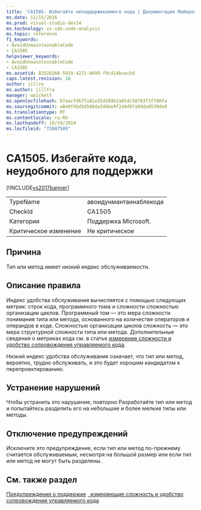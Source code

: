 ```yaml
---
title: 'CA1505: Избегайте неподдерживаемого кода | Документация Майкрософт'
ms.date: 11/15/2016
ms.prod: visual-studio-dev14
ms.technology: vs-ide-code-analysis
ms.topic: reference
f1_keywords:
- AvoidUnmaintainableCode
- CA1505
helpviewer_keywords:
- AvoidUnmaintainableCode
- CA1505
ms.assetid: 8292b268-5929-4221-b699-f9c414bcec5d
caps.latest.revision: 16
author: jillre
ms.author: jillfra
manager: wpickett
ms.openlocfilehash: 87aacfd675181e35d289b2a054c58f83f3f790fa
ms.sourcegitcommit: a8e8f4bd5d508da34bbe9f2d4d9fa94da0539de0
ms.translationtype: MT
ms.contentlocale: ru-RU
ms.lasthandoff: 10/19/2019
ms.locfileid: "72607589"
---
```

# <a name="ca1505-avoid-unmaintainable-code"></a>CA1505. Избегайте кода, неудобного для поддержки
[!INCLUDE[vs2017banner](../includes/vs2017banner.md)]

|||
|-|-|
|TypeName|авоидунмантаинаблекоде|
|CheckId|CA1505|
|Категория|Поддержка Microsoft.|
|Критическое изменение|Не критическое|

## <a name="cause"></a>Причина
 Тип или метод имеет низкий индекс обслуживаемости.

## <a name="rule-description"></a>Описание правила
 Индекс удобства обслуживания вычисляется с помощью следующих метрик: строк кода, программного тома и сложности сложностью организации циклов. Программный том — это мера сложности понимания типа или метода, основанного на количестве операторов и операндов в коде. Сложностью организации циклов сложность — это мера структурной сложности типа или метода. Дополнительные сведения о метриках кода см. в статье [измерение сложности и удобство сопровождения управляемого кода](../code-quality/measuring-complexity-and-maintainability-of-managed-code.md).

 Низкий индекс удобства обслуживания означает, что тип или метод, вероятно, трудно обслуживать, и это будет хорошим кандидатом к перепроектированию.

## <a name="how-to-fix-violations"></a>Устранение нарушений
 Чтобы устранить это нарушение, повторно Разработайте тип или метод и попытайтесь разделить его на небольшие и более мелкие типы или методы.

## <a name="when-to-suppress-warnings"></a>Отключение предупреждений
 Исключите это предупреждение, если тип или метод по-прежнему считается обслуживаемым, несмотря на большой размер или если тип или метод не могут быть разделены.

## <a name="see-also"></a>См. также раздел
 [Предупреждения о поддержке](../code-quality/maintainability-warnings.md) [, измеряющие сложность и удобство сопровождения управляемого кода](../code-quality/measuring-complexity-and-maintainability-of-managed-code.md)
